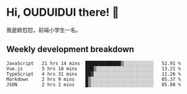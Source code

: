# Hi, OUDUIDUI there!  👋

[comment]: <> ([<img align="right" width="50%" src="https://github-readme-stats.vercel.app/api?username=OUDUIDUI&theme=dark&show_icons=true">]&#40;https://metrics.lecoq.io/OUDUIDUI?template=classic&#41;)

我是欧怼怼，前端小学生一名。

##  Weekly development breakdown

<!--START_SECTION:waka-->
```text
JavaScript   21 hrs 14 mins  █████████████▒░░░░░░░░░░░   52.91 % 
Vue.js       5 hrs 18 mins   ███▒░░░░░░░░░░░░░░░░░░░░░   13.21 % 
TypeScript   4 hrs 31 mins   ██▓░░░░░░░░░░░░░░░░░░░░░░   11.26 % 
Markdown     2 hrs 9 mins    █▒░░░░░░░░░░░░░░░░░░░░░░░   05.37 % 
JSON         2 hrs 2 mins    █▒░░░░░░░░░░░░░░░░░░░░░░░   05.08 % 
```
<!--END_SECTION:waka-->